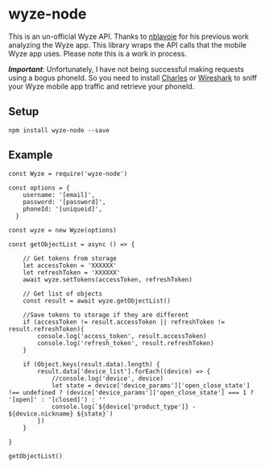 # wyze-node
This is an un-official Wyze API. Thanks to [nblavoie](https://github.com/nblavoie/wyzecam-api) for his previous work analyzing the Wyze app. This library wraps the API calls that the mobile Wyze app uses. Please note this is a work in process.

***Important***: 
Unfortunately, I have not being successful making requests using a bogus phoneId. So you need to install [Charles](https://www.charlesproxy.com/) or [Wireshark](https://www.wireshark.org/) to sniff your Wyze mobile app traffic and retrieve your phoneId.

## Setup
`npm install wyze-node --save`

## Example
```
const Wyze = require('wyze-node')

const options = {
    username: '[email]',
    password: '[password]',
    phoneId: '[uniqueid]',
  }

const wyze = new Wyze(options)

const getObjectList = async () => {
    
    // Get tokens from storage 
    let accessToken = 'XXXXXX'
    let refreshToken = 'XXXXXX'
    await wyze.setTokens(accessToken, refreshToken)
    
    // Get list of objects
    const result = await wyze.getObjectList()
    
    //Save tokens to storage if they are different
    if (accessToken != result.accessToken || refreshToken != result.refreshToken){
        console.log('access_token', result.accessToken) 
        console.log('refresh_token', result.refreshToken)
    }
   
    if (Object.keys(result.data).length) {
        result.data['device_list'].forEach((device) => {
            //console.log('device', device)
            let state = device['device_params']['open_close_state'] !== undefined ? (device['device_params']['open_close_state'] === 1 ? '[open]' : '[closed]') : ''
            console.log(`${device['product_type']} - ${device.nickname} ${state}`)
        })
    }

}

getObjectList()
```